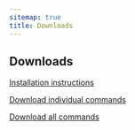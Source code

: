```yaml
---
sitemap: true
title: Downloads
---
```


## Downloads

[Installation instructions](/docs)

[Download individual commands](/docs/commands)

[Download all commands](/download/whitecas.zip)